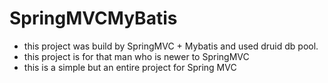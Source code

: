 # SpringMVCMyBatis
- this project was build by SpringMVC + Mybatis and used druid db pool.
- this project is for that man who is newer to SpringMVC
- this is a simple but  an entire project for Spring MVC 

